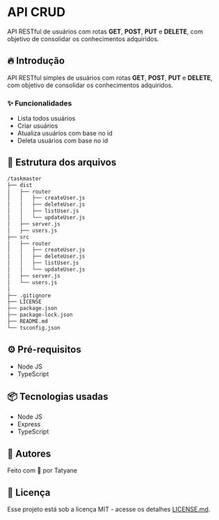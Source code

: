 # API CRUD
API RESTful de usuários com rotas **GET**, **POST**, **PUT** e **DELETE**, com objetivo de consolidar os conhecimentos adquiridos.

## 🔥 Introdução
API RESTful simples de usuários com rotas **GET**, **POST**, **PUT** e **DELETE**, com objetivo de consolidar os conhecimentos adquiridos. 

### ✨ Funcionalidades
- Lista todos usuários
- Criar usuários
- Atualiza usuários com base no id
- Deleta usuários com base no id

## 📂 Estrutura dos arquivos
```bash
/taskmaster
├── dist
│   ├── router
│   │   ├── createUser.js
│   │   ├── deleteUser.js
│   │   ├── listUser.js
│   │   └── updateUser.js
│   ├── server.js
│   ├── users.js
├── src
│   ├── router
│   │   ├── createUser.js
│   │   ├── deleteUser.js
│   │   ├── listUser.js
│   │   └── updateUser.js
│   ├── server.js
│   └── users.js
│   
├── .gitignore
├── LICENSE
├── package.json
├── package-lock.json
├── README.md
└── tsconfig.json
```


## ⚙️ Pré-requisitos
- Node JS
- TypeScript


## 📦 Tecnologias usadas
- Node JS
- Express
- TypeScript

## 👷 Autores
Feito com 💜 por Tatyane

## 📄 Licença
Esse projeto está sob a licença MIT - acesse os detalhes [LICENSE.md](./LICENSE).